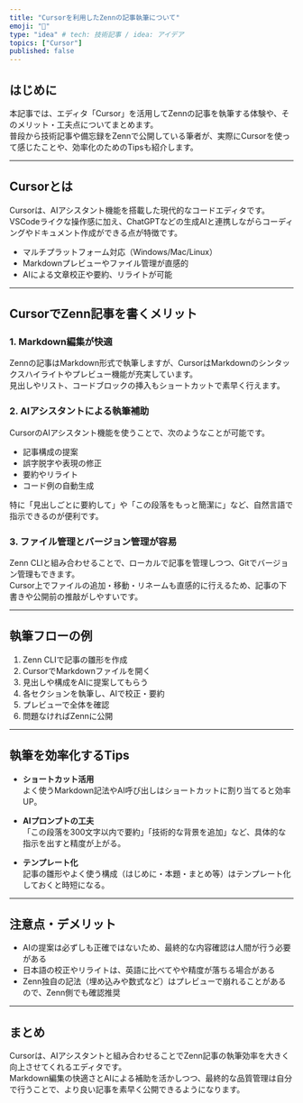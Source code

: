 ```yaml
---
title: "Cursorを利用したZennの記事執筆について"
emoji: "🔖"
type: "idea" # tech: 技術記事 / idea: アイデア
topics: ["Cursor"]
published: false
---
```


## はじめに

本記事では、エディタ「Cursor」を活用してZennの記事を執筆する体験や、そのメリット・工夫点についてまとめます。  
普段から技術記事や備忘録をZennで公開している筆者が、実際にCursorを使って感じたことや、効率化のためのTipsも紹介します。

---

## Cursorとは

Cursorは、AIアシスタント機能を搭載した現代的なコードエディタです。  
VSCodeライクな操作感に加え、ChatGPTなどの生成AIと連携しながらコーディングやドキュメント作成ができる点が特徴です。

- マルチプラットフォーム対応（Windows/Mac/Linux）
- Markdownプレビューやファイル管理が直感的
- AIによる文章校正や要約、リライトが可能

---

## CursorでZenn記事を書くメリット

### 1. Markdown編集が快適

Zennの記事はMarkdown形式で執筆しますが、CursorはMarkdownのシンタックスハイライトやプレビュー機能が充実しています。  
見出しやリスト、コードブロックの挿入もショートカットで素早く行えます。

### 2. AIアシスタントによる執筆補助

CursorのAIアシスタント機能を使うことで、次のようなことが可能です。

- 記事構成の提案
- 誤字脱字や表現の修正
- 要約やリライト
- コード例の自動生成

特に「見出しごとに要約して」や「この段落をもっと簡潔に」など、自然言語で指示できるのが便利です。

### 3. ファイル管理とバージョン管理が容易

Zenn CLIと組み合わせることで、ローカルで記事を管理しつつ、Gitでバージョン管理もできます。  
Cursor上でファイルの追加・移動・リネームも直感的に行えるため、記事の下書きや公開前の推敲がしやすいです。

---

## 執筆フローの例

1. Zenn CLIで記事の雛形を作成
2. CursorでMarkdownファイルを開く
3. 見出しや構成をAIに提案してもらう
4. 各セクションを執筆し、AIで校正・要約
5. プレビューで全体を確認
6. 問題なければZennに公開

---

## 執筆を効率化するTips

- **ショートカット活用**  
  よく使うMarkdown記法やAI呼び出しはショートカットに割り当てると効率UP。

- **AIプロンプトの工夫**  
  「この段落を300文字以内で要約」「技術的な背景を追加」など、具体的な指示を出すと精度が上がる。

- **テンプレート化**  
  記事の雛形やよく使う構成（はじめに・本題・まとめ等）はテンプレート化しておくと時短になる。

---

## 注意点・デメリット

- AIの提案は必ずしも正確ではないため、最終的な内容確認は人間が行う必要がある
- 日本語の校正やリライトは、英語に比べてやや精度が落ちる場合がある
- Zenn独自の記法（埋め込みや数式など）はプレビューで崩れることがあるので、Zenn側でも確認推奨

---

## まとめ

Cursorは、AIアシスタントと組み合わせることでZenn記事の執筆効率を大きく向上させてくれるエディタです。  
Markdown編集の快適さとAIによる補助を活かしつつ、最終的な品質管理は自分で行うことで、より良い記事を素早く公開できるようになります。


